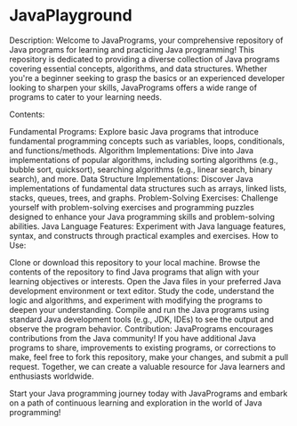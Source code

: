 # JavaPlayground
Description:
Welcome to JavaPrograms, your comprehensive repository of Java programs for learning and practicing Java programming! This repository is dedicated to providing a diverse collection of Java programs covering essential concepts, algorithms, and data structures. Whether you're a beginner seeking to grasp the basics or an experienced developer looking to sharpen your skills, JavaPrograms offers a wide range of programs to cater to your learning needs.

Contents:

Fundamental Programs: Explore basic Java programs that introduce fundamental programming concepts such as variables, loops, conditionals, and functions/methods.
Algorithm Implementations: Dive into Java implementations of popular algorithms, including sorting algorithms (e.g., bubble sort, quicksort), searching algorithms (e.g., linear search, binary search), and more.
Data Structure Implementations: Discover Java implementations of fundamental data structures such as arrays, linked lists, stacks, queues, trees, and graphs.
Problem-Solving Exercises: Challenge yourself with problem-solving exercises and programming puzzles designed to enhance your Java programming skills and problem-solving abilities.
Java Language Features: Experiment with Java language features, syntax, and constructs through practical examples and exercises.
How to Use:

Clone or download this repository to your local machine.
Browse the contents of the repository to find Java programs that align with your learning objectives or interests.
Open the Java files in your preferred Java development environment or text editor.
Study the code, understand the logic and algorithms, and experiment with modifying the programs to deepen your understanding.
Compile and run the Java programs using standard Java development tools (e.g., JDK, IDEs) to see the output and observe the program behavior.
Contribution:
JavaPrograms encourages contributions from the Java community! If you have additional Java programs to share, improvements to existing programs, or corrections to make, feel free to fork this repository, make your changes, and submit a pull request. Together, we can create a valuable resource for Java learners and enthusiasts worldwide.

Start your Java programming journey today with JavaPrograms and embark on a path of continuous learning and exploration in the world of Java programming!

